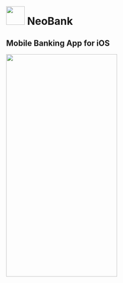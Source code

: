 #  <img src="https://user-images.githubusercontent.com/69400943/129394941-27a788f0-a661-47f5-b3a7-ea0bbfe86bbd.png"  width="50" height="50" /> NeoBank
## Mobile Banking App for iOS

  <img src="https://user-images.githubusercontent.com/69400943/142772033-cf78b357-a4a5-45a5-ad5d-fc32dbc910f2.gif"  width="300" height="600" />
